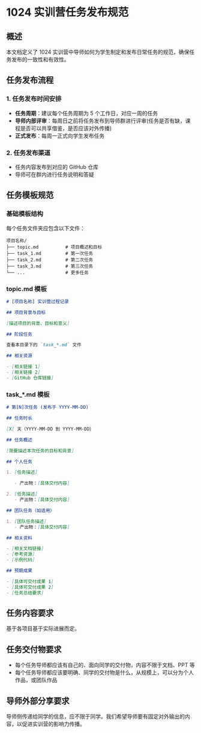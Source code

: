 # 1024 实训营任务发布规范

## 概述

本文档定义了 1024 实训营中导师如何为学生制定和发布日常任务的规范，确保任务发布的一致性和有效性。

## 任务发布流程

### 1. 任务发布时间安排

- **任务周期**：建议每个任务周期为 5 个工作日，对应一周的任务
- **导师内部评审**：每周日之前将任务发布到导师群进行评审(任务是否有缺，课程是否可以共享借鉴，是否应该对外传播)
- **正式发布**：每周一正式向学生发布任务

### 2. 任务发布渠道

- 任务内容发布到对应的 GitHub 仓库
- 导师可在群内进行任务说明和答疑

## 任务模板规范

### 基础模板结构

每个任务文件夹应包含以下文件：

```
项目名称/
├── topic.md          # 项目概述和目标
├── task_1.md         # 第一次任务
├── task_2.md         # 第二次任务
├── task_3.md         # 第三次任务
└── ...               # 更多任务
```

### topic.md 模板

```markdown
# [项目名称] 实训营过程记录

## 项目背景与目标

[描述项目的背景、目标和意义]

## 阶段任务

查看本目录下的 `task_*.md` 文件

## 相关资源

- [相关链接 1]
- [相关链接 2]
- [GitHub 仓库链接]
```

### task\_\*.md 模板

```markdown
# 第[N]次任务 (发布于 YYYY-MM-DD)

## 任务时长

[X] 天（YYYY-MM-DD 到 YYYY-MM-DD）

## 任务概述

[简要描述本次任务的目标和背景]

## 个人任务

1. [任务描述]

   - 产出物：[具体交付内容]

2. [任务描述]
   - 产出物：[具体交付内容]

## 团队任务（如适用）

1. [团队任务描述]
   - 产出物：[具体交付内容]

## 相关资料

- [相关文档链接]
- [参考资源]
- [示例代码]

## 预期成果

- [具体可交付成果 1]
- [具体可交付成果 2]
- [任务总结要求]
```

## 任务内容要求

基于各项目基于实际进展而定。

## 任务交付物要求

- 每个任务导师都应该有自己的、面向同学的交付物，内容不限于文档、PPT 等
- 每个任务导师都应该要明确、同学的交付物是什么，从规模上，可以分为个人作品，或团队作品

## 导师外部分享要求

导师侧传递给同学的信息，应不限于同学。我们希望导师要有固定对外输出的内容，以促进实训营的影响力传播。
